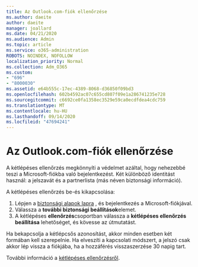 ```yaml
---
title: Az Outlook.com-fiók ellenőrzése
ms.author: daeite
author: daeite
manager: joallard
ms.date: 04/21/2020
ms.audience: Admin
ms.topic: article
ms.service: o365-administration
ROBOTS: NOINDEX, NOFOLLOW
localization_priority: Normal
ms.collection: Adm_O365
ms.custom:
- "696"
- "8000030"
ms.assetid: e64b555c-17ec-4389-8068-d36850f09bd3
ms.openlocfilehash: 602b4592ac07c655cd807f09e1a286741235e728
ms.sourcegitcommit: c6692ce0fa1358ec3529e59ca0ecdfdea4cdc759
ms.translationtype: MT
ms.contentlocale: hu-HU
ms.lasthandoff: 09/14/2020
ms.locfileid: "47694241"
---
```

# <a name="how-to-verify-your-outlookcom-account"></a>Az Outlook.com-fiók ellenőrzése

A kétlépéses ellenőrzés megkönnyíti a védelmet azáltal, hogy nehezebbé teszi a Microsoft-fiókba való bejelentkezést. Két különböző identitást használ: a jelszavát és a partnerlista (más néven biztonsági információ).
  
A kétlépéses ellenőrzés be-és kikapcsolása:
  
1. Lépjen a [biztonsági alapok lapra](https://go.microsoft.com/fwlink/?linkid=842325) , és bejelentkezés a Microsoft-fiókjával.
2. Válassza a **további biztonsági beállítások**elemet.
3. A kétlépéses **ellenőrzés**csoportban válassza a **kétlépéses ellenőrzés beállítása** lehetőséget, és kövesse az útmutatást.

Ha bekapcsolja a kétlépcsős azonosítást, akkor minden esetben két formában kell szerepelnie. Ha elveszíti a kapcsolati módszert, a jelszó csak akkor lép vissza a fiókjába, ha a hozzáférés visszaszerzése 30 napig tart.
  
További információ a [kétlépéses ellenőrzésről](https://go.microsoft.com/fwlink/?linkid=872270).
  